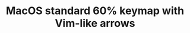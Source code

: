 ---
layout: layouts/keymapdb_entry.njk
OS: ['MacOS']
keymap_author: bingocaller
firmware: QMK
hasHomeRowMods: False
hasLetterOnThumb: False
hasVerticalCombos: False
thumb: https://i.imgur.com/lFP2O41.png
imageDate: idk
keyCount: 67
keyboard: DZ60
languages: ['English']
layerCount: 6
title: "MacOS standard 60% keymap with Vim-like arrows"
split: False
stagger: row
summary: 
url: https://github.com/bingocaller/qmk_firmware/tree/master/keyboards/dz60/keymaps/bingocaller
writeup: https://github.com/bingocaller/qmk_firmware/tree/master/keyboards/dz60/keymaps/bingocaller/readme.md
---